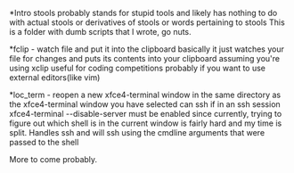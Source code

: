 *Intro stools
probably stands for stupid tools and likely has nothing to do with actual stools or derivatives of stools or words pertaining to stools
This is a folder with dumb scripts that I wrote, go nuts.

*fclip - watch file and put it into the clipboard
basically it just watches your file for changes and puts its contents into your clipboard assuming you're using xclip
useful for coding competitions probably if you want to use external editors(like vim)

*loc_term - reopen a new xfce4-terminal window in the same directory as the xfce4-terminal window you have selected can ssh if in an ssh session
xfce4-terminal --disable-server
must be enabled since currently, trying to figure out which shell is in the current window is fairly hard and my time is split. Handles ssh and will ssh using the cmdline arguments that were passed to the shell

More to come probably.

